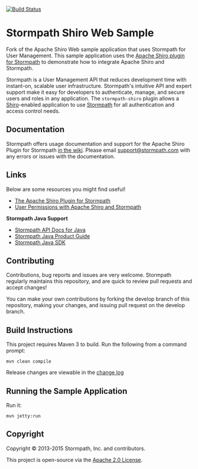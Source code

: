 [![Build Status](https://travis-ci.org/stormpath/stormpath-shiro-web-sample.png?branch=master)](https://travis-ci.org/stormpath/stormpath-shiro-web-sample)

# Stormpath Shiro Web Sample

Fork of the Apache Shiro Web sample application that uses Stormpath for User Management. This sample application uses the [Apache Shiro plugin for Stormpath](https://github.com/stormpath/stormpath-shiro) to demonstrate how to integrate Apache Shiro and Stormpath.

Stormpath is a User Management API that reduces development time with instant-on, scalable user infrastructure. Stormpath's intuitive API and expert support make it easy for developers to authenticate, manage, and secure users and roles in any application. The `stormpath-shiro` plugin allows a [Shiro](http://shiro.apache.org/)-enabled application to use [Stormpath](http://www.stormpath.com) for all authentication and access control needs.

## Documentation

Stormpath offers usage documentation and support for the Apache Shiro Plugin for Stormpath [in the wiki](https://github.com/stormpath/stormpath-shiro/wiki). Please email support@stormpath.com with any errors or issues with the documentation.

## Links

Below are some resources you might find useful!
- [The Apache Shiro Plugin for Stormpath](https://github.com/stormpath/stormpath-shiro)
- [User Permissions with Apache Shiro and Stormpath](https://stormpath.com/blog/user-permissions-apache-shiro-and-stormpath/)

**Stormpath Java Support**
- [Stormpath API Docs for Java](https://docs.stormpath.com/java/apidocs/)
- [Stormpath Java Product Guide](https://docs.stormpath.com/java/product-guide/)
- [Stormpath Java SDK](https://github.com/stormpath/stormpath-sdk-java)

## Contributing

Contributions, bug reports and issues are very welcome. Stormpath regularly maintains this repository, and are quick to review pull requests and accept changes!

You can make your own contributions by forking the develop branch of this
repository, making your changes, and issuing pull request on the develop branch.

## Build Instructions ##

This project requires Maven 3 to build. Run the following from a command prompt:

`mvn clean compile`

Release changes are viewable in the [change log](changelog.md)

## Running the Sample Application ##

Run it:

`mvn jetty:run`


## Copyright ##

Copyright &copy; 2013-2015 Stormpath, Inc. and contributors.

This project is open-source via the [Apache 2.0 License](http://www.apache.org/licenses/LICENSE-2.0).
